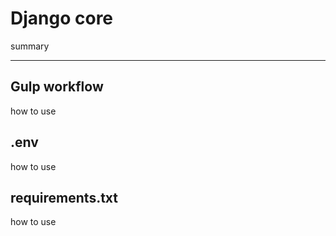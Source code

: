 # Django core
summary
* * *
## Gulp workflow
how to use
## .env
how to use
## requirements.txt
how to use

